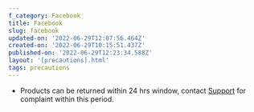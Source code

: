 ```yaml
---
f_category: Facebook
title: Facebook
slug: facebook
updated-on: '2022-06-29T12:07:56.464Z'
created-on: '2022-06-29T10:15:51.437Z'
published-on: '2022-06-29T12:23:34.588Z'
layout: '[precautions].html'
tags: precautions
---
```


*   Products can be returned within 24 hrs window, contact [Support](mailto:Support@googlevoicebanti.com) for complaint within this period.
